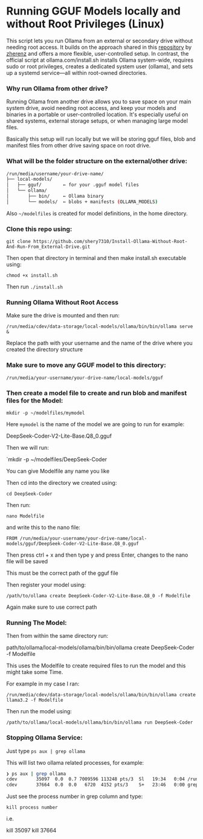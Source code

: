 # Running GGUF Models locally and without Root Privileges (Linux)

This script lets you run Ollama from an external or secondary drive without needing root access. It builds on the approach shared in this  <a href="https://github.com/zherenz/Ollama-installation-without-root-privilege/tree/main?tab=readme-ov-file">repository</a> by [zherenz](https://github.com/zherenz) and offers a more flexible, user-controlled setup. In contrast, the official script at ollama.com/install.sh installs Ollama system-wide, requires sudo or root privileges, creates a dedicated system user (ollama), and sets up a systemd service—all within root-owned directories.

### Why run Ollama from other drive?

Running Ollama from another drive allows you to save space on your main system drive, avoid needing root access, and keep your models and binaries in a portable or user-controlled location. It's especially useful on shared systems, external storage setups, or when managing large model files. 

Basically this setup will run locally but we will be storing gguf files, blob and manifest files from other drive saving space on root drive.

### What will be the folder structure on the external/other drive:

```bash
/run/media/username/your-drive-name/
├── local-models/
│   ├── gguf/        ← for your .gguf model files
│   └── ollama/
│       ├── bin/     ← Ollama binary
│       └── models/  ← blobs + manifests (OLLAMA_MODELS)
```

Also `~/modelfiles` is created for model definitions, in the home directory.

### Clone this repo using:

`git clone https://github.com/shery7310/Install-Ollama-Without-Root-And-Run-From_External-Drive.git`

Then open that directory in terminal and then make install.sh executable using:

`chmod +x install.sh`

Then run `./install.sh`

### Running Ollama Without Root Access

Make sure the drive is mounted and then run:

`/run/media/cdev/data-storage/local-models/ollama/bin/bin/ollama serve &`

Replace the path with your username and the name of the drive where you created the directory structure

### Make sure to move any GGUF model to this directory:

`/run/media/your-username/your-drive-name/local-models/gguf`

### Then create a model file to create and run blob and manifest files for the Model:

`mkdir -p ~/modelfiles/mymodel`

Here `mymodel` is the name of the model we are going to run for example:

DeepSeek-Coder-V2-Lite-Base.Q8_0.gguf

Then we will run:

`mkdir -p ~/modelfiles/DeepSeek-Coder

You can give Modelfile any name you like

Then cd into the directory we created using:

`cd DeepSeek-Coder`

Then run:

`nano Modelfile`

and write this to the nano file:

`FROM /run/media/your-username/your-drive-name/local-models/gguf/DeepSeek-Coder-V2-Lite-Base.Q8_0.gguf`

Then press ctrl + x and then type y and press Enter, changes to the nano file will be saved

This must be the correct path of the gguf file

Then register your model using:

`/path/to/ollama create DeepSeek-Coder-V2-Lite-Base.Q8_0 -f Modelfile`

Again make sure to use correct path

### Running The Model:

Then from within the same directory run:

path/to/ollama/local-models/ollama/bin/bin/ollama create DeepSeek-Coder -f Modelfile

This uses the Modelfile to create required files to run the model and this might take some Time.

For example in my case I ran:

`/run/media/cdev/data-storage/local-models/ollama/bin/bin/ollama create llama3.2 -f Modelfile`

Then run the model using:

`/path/to/ollama/local-models/ollama/bin/bin/ollama run DeepSeek-Coder`

### Stopping Ollama Service:

Just type `ps aux | grep ollama`

This will list two ollama related processes, for example:

```bash
❯ ps aux | grep ollama
cdev       35097  0.0  0.7 7009596 113248 pts/3  Sl   19:34   0:04 /run/media/cdev/data-storage/local-models/ollama/bin/bin/ollama serve
cdev       37664  0.0  0.0   6720  4152 pts/3    S+   23:46   0:00 grep --color=auto ollama
```

Just see the process number in grep column and type:

`kill process number`

i.e. 

kill 35097
kill 37664
